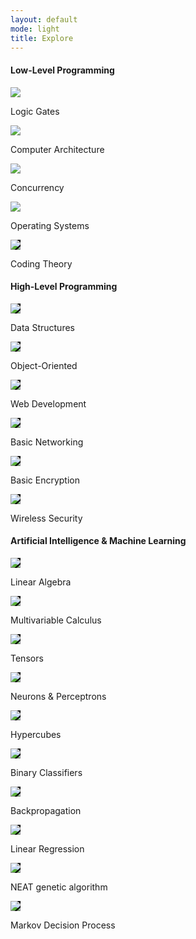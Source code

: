```yaml
---
layout: default
mode: light
title: Explore
---
```


<div class="topic">
    <div class="topic-title"><h4>Low-Level Programming</h4></div>
    <div class="portal-container">
        <div class="portal zoom small">
            <a href="/Low-Level Programming/Logic Gates.html">
                <div class="portal-image"><img class="something" src="/Assets/images/4-cube_dark.png"></div>
            </a>
            <div class="portal-title">
                <p>Logic Gates</p>
            </div>
        </div>
        <div class="portal zoom small">
            <a href="kernels of compute.html">
                <div class="portal-image"><img class="something" src="/Assets/images/4-cube_dark.png"></div>
            </a>
            <div class="portal-title">
                <p>Computer Architecture</p>
            </div>
        </div>
        <div class="portal zoom small">
            <a href="/Low-Level Programming/Concurrency%20%26%20Operating%20Systems.html">
                <div class="portal-image"><img class="something" src="/Assets/images/4-cube_dark.png"></div>
            </a>
            <div class="portal-title">
                <p>Concurrency</p>
            </div>
        </div>
        <div class="portal zoom small">
            <a href="/Low-Level Programming/Concurrency%20%26%20Operating%20Systems.html">
                <div class="portal-image"><img class="something" src="/Assets/images/4-cube_dark.png"></div>
            </a>
            <div class="portal-title">
                <p>Operating Systems</p>
            </div>
        </div>
        <div class="portal zoom small">
            <a href="/Low-Level Programming/coding theory.html">
                <div class="portal-image"><img style="background-color: black" src="/Assets/images/coding_theory_portal.png"></div>
            </a>
            <div class="portal-title">
                <p>Coding Theory</p>
            </div>
        </div>
    </div>
</div>


<div class="topic">
    <div class="topic-title"><h4>High-Level Programming</h4></div>
    <div class="portal-container">
        <div class="portal zoom small">
            <a href="/High-Level Programming/data structures and algorithms.html">
                <div class="portal-image">
                    <img style="background-color: black" src="/Assets/images/4-cube_dark.png">
                </div>
            </a>
            <div class="portal-title">
                <p>Data Structures</p>
            </div>
        </div>
        <div class="portal zoom small">
            <a href="/High-Level Programming/object-oriented programming.html">
                <div class="portal-image"><img style="background-color: black" src="/Assets/images/oop_portal.png"></div>
            </a>
            <div class="portal-title">
                <p>Object-Oriented</p>
            </div>
        </div>
        <div class="portal zoom small">
            <a href="/High-Level Programming/web development.html">           
                <div class="portal-image">
                    <img style="background-color: black" src="/Assets/images/webdev_portal_dark.png">
                </div>
            </a><div class="portal-title">
                <p>Web Development</p>
            </div>
        </div>
        <div class="portal zoom small">
            <a href="/High-Level Programming/Fundamentals of Networking.html">
                <div class="portal-image">
                    <img style="background-color: black" src="/Assets/images/basic_nets_portal.png">
                </div>
            </a>
            <div class="portal-title">
                <p>Basic Networking</p>
            </div>
        </div>
        <div class="portal zoom small">
            <a href="/High-Level Programming/Fundamentals of Encryption.html">
                <div class="portal-image">
                    <img style="background-color: black" src="/Assets/images/basic_encryption_portal.png">
                </div>
            </a>
            <div class="portal-title">
                <p>Basic Encryption</p>
            </div>
        </div>
        <div class="portal zoom small">
            <a href="/High-Level Programming/Wireless Security.html">
                <div class="portal-image">
                    <img style="background-color: black" src="/Assets/images/wireless_security_portal.png">
                </div>
            </a>
            <div class="portal-title">
                <p>Wireless Security</p>
            </div>
        </div>
    </div>
</div>


<div class="topic">
    <div class="topic-title"><h4>Artificial Intelligence & Machine Learning</h4></div>
    <div class="portal-container">
        <div class="portal zoom small">
            <a href="/AI&ML/Linear Algebra.html">
                <div class="portal-image">
                    <img style="background-color: black" src="/Assets/images/linear_algebra_portal.png">
                </div>
            </a>
            <div class="portal-title">
                <p>Linear Algebra</p>
            </div>
        </div>
        <div class="portal zoom small">
            <a href="/AI&ML/Multivariable Calculus.html">
            <div class="portal-image">
                    <img style="background-color: black" src="/Assets/images/multivar_calc_portal.png">
                </div>
            </a>
            <div class="portal-title">
                <p>Multivariable Calculus</p>
            </div>
        </div>
        <div class="portal zoom small">
            <a href="/AI&ML/Tensors.html">
            <div class="portal-image">
                    <img style="background-color: black" src="/Assets/images/blank_4_cube.png">
                </div>
            </a>
            <div class="portal-title">
                <p>Tensors</p>
            </div>
        </div>
        <div class="portal zoom small">
            <a href="/AI&ML/Neurons & Perceptrons.html">
            <div class="portal-image">
                    <img style="background-color: black" src="/Assets/images/basic_nn_dark.png">
                </div>
            </a>
            <div class="portal-title">
                <p>Neurons & Perceptrons</p>
            </div>
        </div>
        <div class="portal zoom small">
            <a href="/AI&ML/Hypercubes.html">
            <div class="portal-image">
                    <img style="background-color: black" src="/Assets/images/blank_4_cube.png">
                </div>
            </a>
            <div class="portal-title">
                <p>Hypercubes</p>
            </div>
        </div>
        <div class="portal zoom small">
            <a href="/AI&ML/Binary Classifiers.html">
            <div class="portal-image">
                    <img style="background-color: black" src="/Assets/images/binary_classifier_portal.png">
                </div>
            </a>
            <div class="portal-title">
                <p>Binary Classifiers</p>
            </div>
        </div>
        <div class="portal zoom small">
            <a href="/AI&ML/Gradient Descent & Backpropagation.html">
            <div class="portal-image">
                    <img style="background-color: black" src="/Assets/images/backprop_portal.png">
                </div>
            </a>
            <div class="portal-title">
                <p>Backpropagation</p>
            </div>
        </div>
        <div class="portal zoom small">
            <a href="/AI&ML/linear regression.html">
            <div class="portal-image">
                    <img style="background-color: black" src="/Assets/images/linear_regression_portal.png">
                </div>
            </a>
            <div class="portal-title">
                <p>Linear Regression</p>
            </div>
        </div>
        <div class="portal zoom small">
            <a href="/AI&ML/NEAT.html">
            <div class="portal-image">
                    <img style="background-color: black" src="/Assets/images/NEAT_portal_dark.png">
                </div>
            </a>
            <div class="portal-title">
                <p>NEAT genetic algorithm</p>
            </div>
        </div>
        <div class="portal zoom small">
            <a href="/AI&ML/Markov Decision Process.html">
            <div class="portal-image">
                    <img style="background-color: black" src="/Assets/images/markov_portal.png">
                </div>
            </a>
            <div class="portal-title">
                <p>Markov Decision Process</p>
            </div>
        </div>
    </div>
</div>
